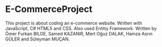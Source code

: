 # E-CommerceProject
This project is about coding an e-commerce website. Written with JavaScript, C# HTML5 and CSS. Also used Entitiy Framework.  Written by Ömer Furkan BILGE, Samed KAZANIR, Mert Oğuz DALAK, Hamza Asrın GÜLER and Süleyman MUÇAN.
